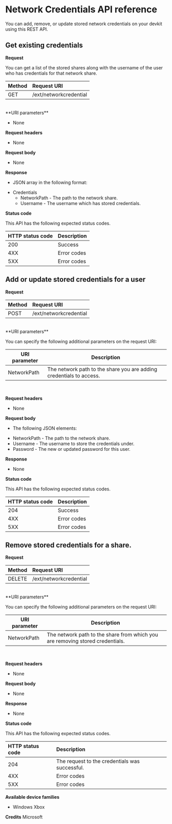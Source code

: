 # Network Credentials API reference
You can add, remove, or update stored network credentials on your devkit using this REST API.

## Get existing credentials

**Request**

You can get a list of the stored shares along with the username of the user who has credentials for that network share.

Method      | Request URI
:------     | :-----
GET | /ext/networkcredential
<br />
**URI parameters**

- None

**Request headers**

- None

**Request body**   

- None

**Response**   

- JSON array in the following format:
* Credentials
  * NetworkPath - The path to the network share.
  * Username - The username which has stored credentials.

**Status code**

This API has the following expected status codes.

HTTP status code      | Description
:------     | :-----
200 | Success
4XX | Error codes
5XX | Error codes

## Add or update stored credentials for a user

**Request**

Method      | Request URI
:------     | :-----
POST | /ext/networkcredential
<br />
**URI parameters**

You can specify the following additional parameters on the request URI:

| URI parameter      | Description     | 
| ------------------ |-----------------|
| NetworkPath        | The network path to the share you are adding credentials to access. |
<br>

**Request headers**

- None

**Request body**

- The following JSON elements:
* NetworkPath - The path to the network share.
* Username - The username to store the credentials under.
* Password - The new or updated password for this user.

**Response**   

- None  

**Status code**

This API has the following expected status codes.

HTTP status code      | Description
:------     | :-----
204 | Success
4XX | Error codes
5XX | Error codes

## Remove stored credentials for a share.

**Request**

Method      | Request URI
:------     | :-----
DELETE | /ext/networkcredential
<br />
**URI parameters**

You can specify the following additional parameters on the request URI:

| URI parameter      | Description     | 
| ------------------ |-----------------|
| NetworkPath        | The network path to the share from which you are removing stored credentials. |
<br>

**Request headers**

- None

**Request body**   

- None

**Response**   

- None 

**Status code**

This API has the following expected status codes.

HTTP status code      | Description
:------     | :-----
204 | The request to the credentials was successful.
4XX | Error codes
5XX | Error codes


**Available device families**

* Windows Xbox

**Credits**
Microsoft

